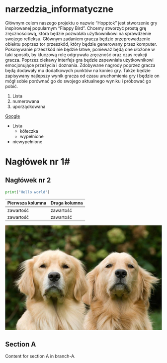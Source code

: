 # narzedzia_informatyczne

Głównym celem naszego projektu o nazwie “Hopptok” jest stworzenie gry inspirowanej popularnym “Flappy Bird”. Chcemy stworzyć prostą grę zręcznościową, która będzie pozwalała użytkownikowi na sprawdzenie swojego refleksu. Głównym zadaniem gracza będzie przeprowadzenie obiektu poprzez tor przeszkód, który będzie generowany przez komputer. Pokonywanie przeszkód nie będzie łatwe, ponieważ będą one ułożone w taki sposób, by kluczową rolę odgrywała zręczność oraz czas reakcji gracza. Poprzez ciekawy interfejs gra będzie zapewniała użytkownikowi emocjonujące przeżycia i doznania. Zdobywane nagrody poprzez gracza będą dodawały mu dodatkowych punktów na koniec gry. Także będzie zapisywany najlepszy wynik gracza od czasu uruchomienia gry i będzie on mógł sobie porównać go do swojego aktualnego wyniku i próbować go pobić. 

1. Lista 
2. numerowana
3. uporządkowana

[Google](http://www.google.com/")


* Lista 
    * kółeczka
    * wypełnione
* niewypełnione

# Nagłówek nr 1#

## Nagłówek nr 2 ##


```python
print("Hello world")
```

Pierwsza kolumna  | Druga kolumna
------------- | -------------
zawartość  | zawartość
zawartość  | zawartość


![dogs](animalpics/dogs.png)



## Section A

Content for section A in branch-A.












